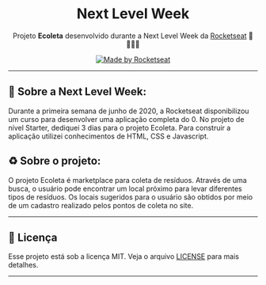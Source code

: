 <h1 align="center">Next Level Week</h1>
<p align="center">Projeto <strong>Ecoleta</strong> desenvolvido durante a Next Level Week da <a href="https://rocketseat.com.br">Rocketseat</a> 🚀👩🏽‍🚀</p>
<p align="center">
<a href="https://rocketseat.com.br">
    <img alt="Made by Rocketseat" src="https://img.shields.io/badge/made%20by-Rocketseat-%237159C1">
  </a>

---

## 🚀 Sobre a Next Level Week: 

Durante a primeira semana de junho de 2020, a Rocketseat disponibilizou um curso para desenvolver uma aplicação completa do 0. No projeto de nível Starter, dediquei 3 dias para o projeto Ecoleta. Para construir a aplicação utilizei conhecimentos de HTML, CSS e Javascript. 

## ♻️ Sobre o projeto:

O projeto Ecoleta é marketplace para coleta de resíduos. Através de uma busca, o usuário pode encontrar um local próximo para levar diferentes tipos de resíduos. Os locais sugeridos para o usuário são obtidos por meio de um cadastro realizado pelos pontos de coleta no site.

---

## :memo: Licença

Esse projeto está sob a licença MIT. Veja o arquivo [LICENSE](LICENSE.md) para mais detalhes.

---